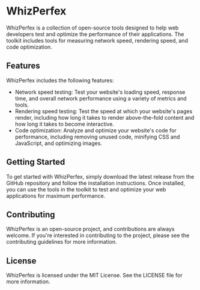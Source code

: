 # WhizPerfex

WhizPerfex is a collection of open-source tools designed to help web developers test and optimize the performance of their applications. The toolkit includes tools for measuring network speed, rendering speed, and code optimization.

## Features

WhizPerfex includes the following features:

- Network speed testing: Test your website's loading speed, response time, and overall network performance using a variety of metrics and tools.
- Rendering speed testing: Test the speed at which your website's pages render, including how long it takes to render above-the-fold content and how long it takes to become interactive.
- Code optimization: Analyze and optimize your website's code for performance, including removing unused code, minifying CSS and JavaScript, and optimizing images.

## Getting Started

To get started with WhizPerfex, simply download the latest release from the GitHub repository and follow the installation instructions. Once installed, you can use the tools in the toolkit to test and optimize your web applications for maximum performance.

## Contributing

WhizPerfex is an open-source project, and contributions are always welcome. If you're interested in contributing to the project, please see the contributing guidelines for more information.

## License

WhizPerfex is licensed under the MIT License. See the LICENSE file for more information.
